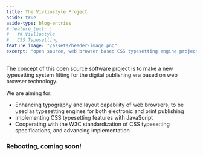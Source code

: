 ```yaml
---
title: The Vivliostyle Project
aside: true
aside-type: blog-entries
# feature_text: |
#   ## Vivliostyle
#   CSS Typesetting
feature_image: "/assets/header-image.png"
excerpt: "open source, web browser based CSS typesetting engine project"
---
```


The concept of this open source software project is to make a new typesetting system fitting for the digital publishing era based on web browser technology.

We are aiming for:

* Enhancing typography and layout capability of web browsers, to be used as typesetting engines for both electronic and print publishing
* Implementing CSS typesetting features with JavaScript
* Cooperating with the W3C standardization of CSS typesetting specifications, and advancing implementation

### Rebooting, coming soon!
